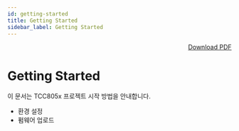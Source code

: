 ```yaml
---
id: getting-started
title: Getting Started
sidebar_label: Getting Started
---
```


<div align="right">
<a href="https://telechips-r2-cdn.ye-kang.workers.dev/Android%2013%20SDK-Getting%20Started%20for%20TCC807x%20V0.40%5BA%5D.pdf" 
   class="pdf-download-button" download="Android 13 SDK-Getting Started for TCC807x V0.40A">
  Download PDF
</a>
</div>

# Getting Started

이 문서는 TCC805x 프로젝트 시작 방법을 안내합니다.

- 환경 설정
- 펌웨어 업로드

